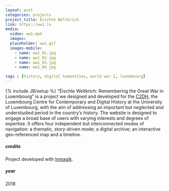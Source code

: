 ```yaml
---
layout: post
categories: projects
project_title: Éischte Weltkrich
link: https://ww1.lu
media:
  video: ww1.mp4
  images:
  placeholder: ww1.gif
  images-mobile:
    - name: ww1_01.jpg
    - name: ww1_02.jpg
    - name: ww1_03.jpg
    - name: ww1_04.jpg

tags : [history, digital humanities, world war I, luxembourg]
---
```

{% include JB/setup %}
"Éischte Weltkrich: Remembering the Great War in Luxembourg" is a project we designed and developed for the [C2DH](https://www.c2dh.uni.lu/), the Luxembourg Centre for Contemporary and Digital History at the University of Luxembourg, with the aim of addressing an important but neglected and understudied period in the country’s history.
The website is designed to engage a broad base of users with varying interests and degrees of expertise. It offers four independent but interconnected modes of navigation: a thematic, story-driven mode; a digital archive; an interactive geo-referenced map and a timeline.

##### credits
Project developed with [Inmagik](https://www.inmagik.com/en/).

##### year
2018
